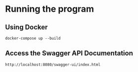 # Running the program

## Using Docker
```
docker-compose up --build
```
## Access the Swagger API Documentation
```
http://localhost:8080/swagger-ui/index.html
```
